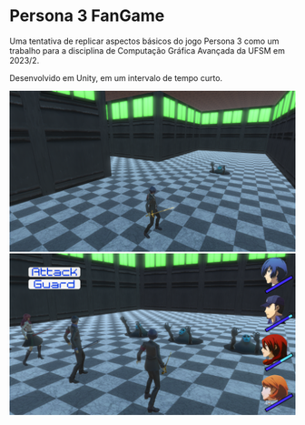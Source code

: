 # Persona 3 FanGame
Uma tentativa de replicar aspectos básicos do jogo Persona 3 como um trabalho para a disciplina de Computação Gráfica Avançada da UFSM em 2023/2.

Desenvolvido em Unity, em um intervalo de tempo curto.

![Overworld](/Screenshots/overworld.png?raw=true "Overworld")
![Battle](/Screenshots/battle.png?raw=true "Battle")




